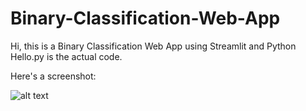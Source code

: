 # Binary-Classification-Web-App
Hi, this is a Binary Classification Web App using Streamlit and Python
Hello.py is the actual code.

Here's a screenshot: 

![alt text](https://user-images.githubusercontent.com/44755971/85246435-a0e81300-b418-11ea-8a1e-f309b4de58e8.png)
